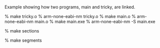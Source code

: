 Example showing how two programs,
main and tricky, are linked.

% make tricky.o
% arm-none-eabi-nm tricky.o
% make main.o
% arm-none-eabi-nm main.o
% make main.exe
% arm-none-eabi-nm -S main.exe

% make sections

% make segments

